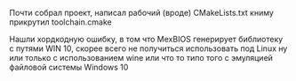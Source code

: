 Почти собрал проект, написал рабочий (вроде) CMakeLists.txt книму прикрутил toolchain.cmake

Нашли хордкодную ошибку, в том что MexBIOS генерирует библиотеку с путями WIN 10, скорее всего не получиться использовать под Linux ну или только с использованием wine или что то типо того с эмуляцией файловой системы Windows 10 